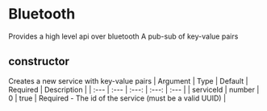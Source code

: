 
# Bluetooth

Provides a high level api over bluetooth
A pub-sub of key-value pairs

## constructor

Creates a new service with key-value pairs
| Argument | Type | Default | Required | Description |
| :---     | :--- | :---:   | :---:    | :---        |
| serviceId | number | 0 | true | Required - The id of the service (must be a valid UUID) |
